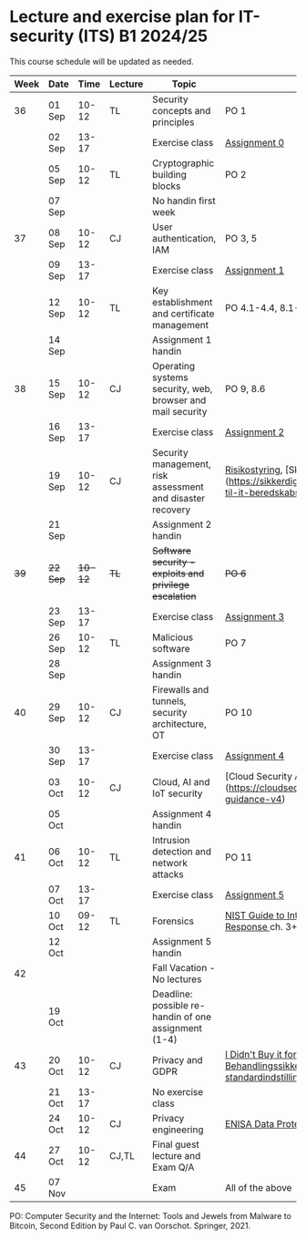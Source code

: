 # Lecture and exercise plan for IT-security (ITS) B1 2024/25

This course schedule will be updated as needed.

| Week | Date   | Time             | Lecture | Topic                                                     | Material|
| ---- | ----   | -----            | ------- | -----                                                     | --------|
| 36   | 01 Sep | 10-12            | TL      | Security concepts and principles                          | PO 1
|      | 02 Sep | 13-17            |         | Exercise class                                            | [Assignment 0](assignments/assignment0.md)
|      | 05 Sep | 10-12            | TL      | Cryptographic building blocks                             | PO 2
|      | 07 Sep |                  |         | No handin first week                                      | 
| 37   | 08 Sep | 10-12            | CJ      | User authentication, IAM                                  | PO 3, 5
|      | 09 Sep | 13-17            |         | Exercise class                                            | [Assignment 1](assignments/assignment1.md)
|      | 12 Sep | 10-12            | TL      | Key establishment and certificate management              | PO 4.1-4.4, 8.1-8.5
|      | 14 Sep |                  |         | Assignment 1 handin                                       | 
| 38   | 15 Sep | 10-12            | CJ      | Operating systems security, web, browser and mail security| PO 9, 8.6
|      | 16 Sep | 13-17            |         | Exercise class                                            | [Assignment 2](assignments/assignment2.md)
|      | 19 Sep | 10-12            | CJ      | Security management, risk assessment and disaster recovery | [Risikostyring](https://sikkerdigital.dk/media/6835/vejledning_til_risikostyring-_nden_for_informationssikkerhed_2020.pdf), [Skabelon til beredskabspolitik] (https://sikkerdigital.dk/Media/637787961326953184/skabelon-til-it-beredskabspolitik-2022.docx) 
|      | 21 Sep |                  |         | Assignment 2 handin                                       | 
| ~~39~~   | ~~22 Sep~~ | ~~10-12~~            | ~~TL~~      | ~~Software security - exploits and privilege escalation~~     | ~~PO 6~~
|      | 23 Sep | 13-17            |         | Exercise class                                            | [Assignment 3](assignments/assignment3.md)
|      | 26 Sep | 10-12            | TL      | Malicious software                                        | PO 7
|      | 28 Sep |                  |         | Assignment 3 handin                                       | 
| 40   | 29 Sep | 10-12            | CJ      | Firewalls and tunnels, security architecture, OT          | PO 10
|      | 30 Sep | 13-17            |         | Exercise class                                            | [Assignment 4](assignments/assignment4.md)
|      | 03 Oct | 10-12            | CJ      | Cloud, AI and IoT security                                    | [Cloud Security Alliance pp.8-35] (https://cloudsecurityalliance.org/download/artifacts/security-guidance-v4)
|      | 05 Oct |                  |         | Assignment 4 handin                                       | 
| 41   | 06 Oct | 10-12            | TL      | Intrusion detection and network attacks                   | PO 11
|      | 07 Oct | 13-17            |         | Exercise class                                            | [Assignment 5](assignments/assignment5.md)
|      | 10 Oct | 09-12            | TL      | Forensics                                                 | [NIST Guide to Integrating Forensic Techniques into Incident Response ](https://nvlpubs.nist.gov/nistpubs/legacy/sp/nistspecialpublication800-86.pdf) ch. 3+4
|      | 12 Oct |                  |         | Assignment 5 handin                                       | 
| 42   |        |                  |         | Fall Vacation - No lectures                               |
|      | 19 Oct |                  |         | Deadline: possible re-handin of one assignment (1-4)      |
| 43   | 20 Oct | 10-12            | CJ      | Privacy and GDPR				                             | [I Didn't Buy it for Myself, Cranor](http://lorrie.cranor.org/pubs/personalization-privacy.pdf) og [Datatilsynet: Behandlingssikkerhed og databeskyttelse gennem design og standardindstillinger, del II](https://www.datatilsynet.dk/Media/637689328983143992/Behandlingssikkerhed%20og%20databeskyttelse%20gennem%20design%20og%20standardindstillinger_2018.pdf)
|      | 21 Oct | 13-17            |         | No exercise class                                         | 
|      | 24 Oct | 10-12            | CJ      | Privacy engineering                                       | [ENISA Data Protection Engineering](https://www.enisa.europa.eu/sites/default/files/publications/ENISA%20Report%20-%20Data%20Protection%20Engineering.pdf)
| 44   | 27 Oct | 10-12            | CJ,TL   | Final guest lecture and Exam Q/A                          | 
| 45   | 07 Nov |                  |         | Exam                                                      | All of the above

PO: Computer Security and the Internet: Tools and Jewels from Malware to Bitcoin, Second Edition by Paul C. van Oorschot. Springer, 2021.








